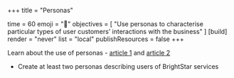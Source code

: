 +++
title = "Personas"

time = 60
emoji = "🤖"
objectives = [
    "Use personas to characterise particular types of user customers’ interactions with the business"
]
[build]
  render = "never"
  list = "local"
  publishResources = false
+++

Learn about the use of personas - [article 1](https://www.getfishtank.com/insights/personas-in-agile-business-analysis) and [article 2](https://www.productplan.com/glossary/persona/)

- Create at least two personas describing users of BrightStar services
  
